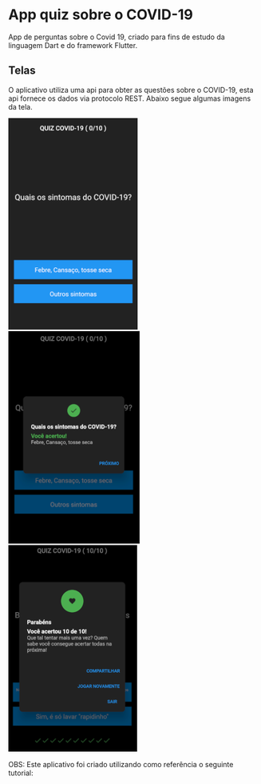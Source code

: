 # App quiz sobre o COVID-19

App de perguntas sobre o Covid 19, criado para fins de estudo da linguagem Dart e do framework Flutter.

## Telas

O aplicativo utiliza uma api para obter as questões sobre o COVID-19, esta api fornece os dados via protocolo REST. Abaixo segue algumas imagens da tela.

![](screens/tela1.png) ![](screens/tela2.png) ![](screens/tela3.png)


OBS: Este aplicativo foi criado utilizando como referência o seguinte tutorial: